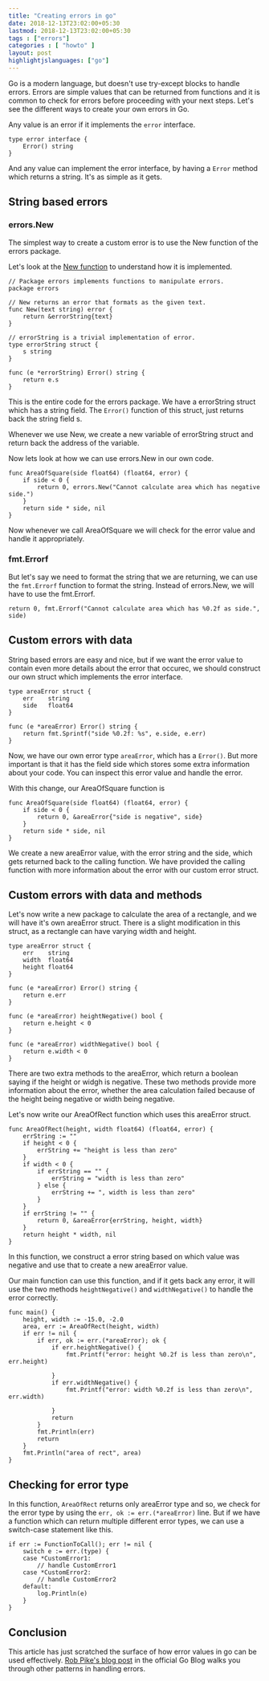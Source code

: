 ```yaml
---
title: "Creating errors in go"
date: 2018-12-13T23:02:00+05:30
lastmod: 2018-12-13T23:02:00+05:30
tags : ["errors"]
categories : [ "howto" ]
layout: post
highlightjslanguages: ["go"]
---
```


Go is a modern language, but doesn't use try-except blocks to handle errors. Errors are simple values that can be returned from functions and it is common to check for errors before proceeding with your next steps. Let's see the different ways to create your own errors in Go.

Any value is an error if it implements the `error` interface.

    type error interface {
        Error() string
    }
<!--more-->

And any value can implement the error interface, by having a `Error` method which returns a string. It's as simple as it gets.

## String based errors

### errors.New

The simplest way to create a custom error is to use the New function of the errors package.

Let's look at the [New function](https://golang.org/src/errors/errors.go?s=293:320#L1) to understand how it is implemented. 

    // Package errors implements functions to manipulate errors.
    package errors

    // New returns an error that formats as the given text.
    func New(text string) error {
        return &errorString{text}
    }

    // errorString is a trivial implementation of error.
    type errorString struct {
        s string
    }

    func (e *errorString) Error() string {
        return e.s
    }

This is the entire code for the errors package. We have a errorString struct which has a string field. The `Error()` function of this struct, just returns back the string field s.

Whenever we use New, we create a new variable of errorString struct and return back the address of the variable. 

Now lets look at how we can use errors.New in our own code.

    func AreaOfSquare(side float64) (float64, error) {
        if side < 0 {
            return 0, errors.New("Cannot calculate area which has negative side.")
        }
        return side * side, nil
    }

Now whenever we call AreaOfSquare we will check for the error value and handle it appropriately.

### fmt.Errorf

But let's say we need to format the string that we are returning, we can use the `fmt.Errorf` function to format the string. 
Instead of errors.New, we will have to use the fmt.Errorf.

    return 0, fmt.Errorf("Cannot calculate area which has %0.2f as side.", side)

## Custom errors with data

String based errors are easy and nice, but if we want the error value to contain even more details about the error that occurec, we should construct our own struct which implements the error interface.

    type areaError struct {  
        err    string
        side   float64
    }

    func (e *areaError) Error() string {  
        return fmt.Sprintf("side %0.2f: %s", e.side, e.err)
    }

Now, we have our own error type `areaError`, which has a `Error()`. But more important is that it has the field side which stores some extra information about your code. You can inspect this error value and handle the error.

With this change, our AreaOfSquare function is 

    func AreaOfSquare(side float64) (float64, error) {
        if side < 0 {
            return 0, &areaError{"side is negative", side}
        }
        return side * side, nil
    }

We create a new areaError value, with the error string and the side, which gets returned back to the calling function. We have provided the calling function with more information about the error with our custom error struct. 

## Custom errors with data and methods

Let's now write a new package to calculate the area of a rectangle, and we will have it's own areaError struct. There is a slight modification in this struct, as a rectangle can have varying width and height.

    type areaError struct {  
        err    string
        width  float64
        height float64
    }

    func (e *areaError) Error() string {  
        return e.err
    }

    func (e *areaError) heightNegative() bool {  
        return e.height < 0
    }

    func (e *areaError) widthNegative() bool {  
        return e.width < 0
    }

There are two extra methods to the areaError, which return a boolean saying if the height or widgh is negative. These two methods provide more information about the error, whether the area calculation failed because of the height being negative or width being negative. 

Let's now write our AreaOfRect function which uses this areaError struct.

    func AreaOfRect(height, width float64) (float64, error) {  
        errString := ""
        if height < 0 {
            errString += "height is less than zero"
        }
        if width < 0 {
            if errString == "" {
                errString = "width is less than zero"
            } else {
                errString += ", width is less than zero"
            }
        }
        if errString != "" {
            return 0, &areaError{errString, height, width}
        }
        return height * width, nil
    }

In this function, we construct a error string based on which value was negative and use that to create a new areaError value. 

Our main function can use this function, and if it gets back any error, it will use the two methods `heightNegative()` and `widthNegative()` to handle the error correctly.

    func main() {  
        height, width := -15.0, -2.0
        area, err := AreaOfRect(height, width)
        if err != nil {
            if err, ok := err.(*areaError); ok {
                if err.heightNegative() {
                    fmt.Printf("error: height %0.2f is less than zero\n", err.height)

                }
                if err.widthNegative() {
                    fmt.Printf("error: width %0.2f is less than zero\n", err.width)

                }
                return
            }
            fmt.Println(err)
            return
        }
        fmt.Println("area of rect", area)
    }

## Checking for error type

In this function, `AreaOfRect` returns only areaError type and so, we check for the error type by using the `err, ok := err.(*areaError)` line. But if we have a function which can return multiple different error types, we can use a switch-case statement like this.

    if err := FunctionToCall(); err != nil {
        switch e := err.(type) {
        case *CustomError1:
            // handle CustomError1
        case *CustomError2:
            // handle CustomError2
        default:
            log.Println(e)
        }
    }

## Conclusion

This article has just scratched the surface of how error values in go can be used effectively. [Rob Pike's blog post](https://blog.golang.org/errors-are-values) in the official Go Blog walks you through other patterns in handling errors. 